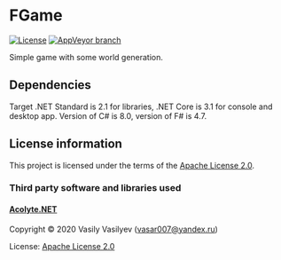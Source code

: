 # FGame

[![License](https://img.shields.io/hexpm/l/plug.svg)](https://github.com/Vasar007/FGame/blob/master/LICENSE)
[![AppVeyor branch](https://img.shields.io/appveyor/ci/Vasar007/fgame/master.svg)](https://ci.appveyor.com/project/Vasar007/fgame)

Simple game with some world generation.

## Dependencies

Target .NET Standard is 2.1 for libraries, .NET Core is 3.1 for console and desktop app. Version of C# is 8.0, version of F# is 4.7.

## License information

This project is licensed under the terms of the [Apache License 2.0](LICENSE).

### Third party software and libraries used

#### [Acolyte.NET](https://github.com/Vasar007/Acolyte.NET)

Copyright © 2020 Vasily Vasilyev (vasar007@yandex.ru)

License: [Apache License 2.0](https://github.com/Vasar007/Acolyte.NET/blob/master/LICENSE)
